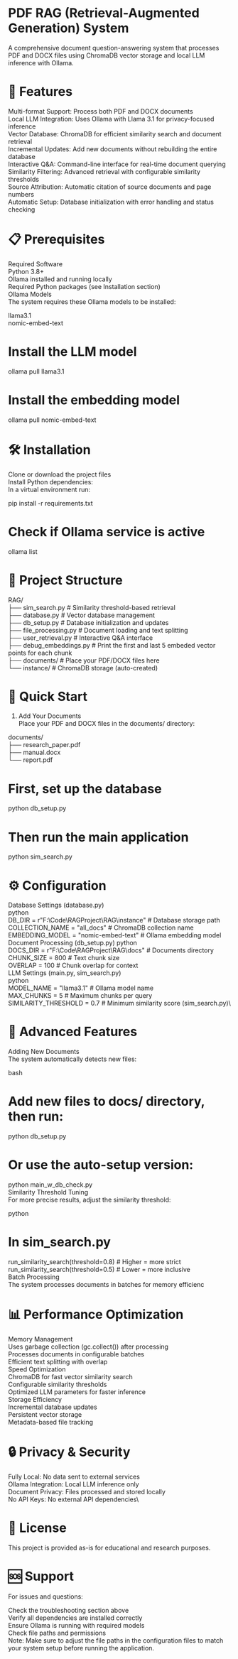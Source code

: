 # PDF RAG (Retrieval-Augmented Generation) System
A comprehensive document question-answering system that processes PDF and DOCX files using ChromaDB vector storage and local LLM inference with Ollama.

# 🚀 Features
Multi-format Support: Process both PDF and DOCX documents\
Local LLM Integration: Uses Ollama with Llama 3.1 for privacy-focused inference\
Vector Database: ChromaDB for efficient similarity search and document retrieval\
Incremental Updates: Add new documents without rebuilding the entire database\
Interactive Q&A: Command-line interface for real-time document querying\
Similarity Filtering: Advanced retrieval with configurable similarity thresholds\
Source Attribution: Automatic citation of source documents and page numbers\
Automatic Setup: Database initialization with error handling and status checking

# 📋 Prerequisites
Required Software\
Python 3.8+\
Ollama installed and running locally\
Required Python packages (see Installation section)\
Ollama Models\
The system requires these Ollama models to be installed:

llama3.1\
nomic-embed-text
# Install the LLM model
ollama pull llama3.1

# Install the embedding model
ollama pull nomic-embed-text

# 🛠️ Installation
Clone or download the project files\
Install Python dependencies:\
In a virtual environment run:

pip install -r requirements.txt

# Check if Ollama service is active
ollama list

# 📁 Project Structure
RAG/\
├── sim_search.py          # Similarity threshold-based retrieval\
├── database.py            # Vector database management\
├── db_setup.py           # Database initialization and updates\
├── file_processing.py    # Document loading and text splitting\
├── user_retrieval.py     # Interactive Q&A interface\
├── debug_embeddings.py      # Print the first and last 5 embeded vector points for each chunk\
├── documents/                 # Place your PDF/DOCX files here\
└── instance/             # ChromaDB storage (auto-created)

# 🚀 Quick Start
1. Add Your Documents\
Place your PDF and DOCX files in the documents/ directory:

documents/\
├── research_paper.pdf\
├── manual.docx\
└── report.pdf

# First, set up the database
python db_setup.py

# Then run the main application
python sim_search.py

# ⚙️ Configuration
Database Settings (database.py)\
python\
DB_DIR = r"F:\Code\RAGProject\RAG\instance"    # Database storage path\
COLLECTION_NAME = "all_docs"                    # ChromaDB collection name\
EMBEDDING_MODEL = "nomic-embed-text"            # Ollama embedding model\
Document Processing (db_setup.py)
python\
DOCS_DIR = r"F:\Code\RAGProject\RAG\docs"      # Documents directory\
CHUNK_SIZE = 800                                # Text chunk size\
OVERLAP = 100                                   # Chunk overlap for context\
LLM Settings (main.py, sim_search.py)\
python\
MODEL_NAME = "llama3.1"        # Ollama model name\
MAX_CHUNKS = 5                 # Maximum chunks per query\
SIMILARITY_THRESHOLD = 0.7     # Minimum similarity score (sim_search.py)\

# 🔧 Advanced Features
Adding New Documents\
The system automatically detects new files:

bash
# Add new files to docs/ directory, then run:
python db_setup.py

# Or use the auto-setup version:
python main_w_db_check.py\
Similarity Threshold Tuning\
For more precise results, adjust the similarity threshold:

python
# In sim_search.py
run_similarity_search(threshold=0.8)  # Higher = more strict\
run_similarity_search(threshold=0.5)  # Lower = more inclusive\
Batch Processing\
The system processes documents in batches for memory efficienc

# 📊 Performance Optimization
Memory Management\
Uses garbage collection (gc.collect()) after processing\
Processes documents in configurable batches\
Efficient text splitting with overlap\
Speed Optimization\
ChromaDB for fast vector similarity search\
Configurable similarity thresholds\
Optimized LLM parameters for faster inference\
Storage Efficiency\
Incremental database updates\
Persistent vector storage\
Metadata-based file tracking

# 🔒 Privacy & Security
Fully Local: No data sent to external services\
Ollama Integration: Local LLM inference only\
Document Privacy: Files processed and stored locally\
No API Keys: No external API dependencies\

# 📄 License
This project is provided as-is for educational and research purposes.

# 🆘 Support
For issues and questions:

Check the troubleshooting section above\
Verify all dependencies are installed correctly\
Ensure Ollama is running with required models\
Check file paths and permissions\
Note: Make sure to adjust the file paths in the configuration files to match your system setup before running the application.

